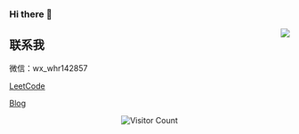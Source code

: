 ### Hi there 👋

<!--
**Onehr7/Onehr7** is a ✨ _special_ ✨ repository because its `README.md` (this file) appears on your GitHub profile.

Here are some ideas to get you started:

- 🔭 I’m currently working on ...
- 🌱 I’m currently learning ...
- 👯 I’m looking to collaborate on ...
- 🤔 I’m looking for help with ...
- 💬 Ask me about ...
- 📫 How to reach me: ...
- 😄 Pronouns: ...
- ⚡ Fun fact: ...
-->

<img align="right" src="https://github-readme-stats.vercel.app/api?username=Onehr7">

## 联系我

微信：wx_whr142857

[LeetCode](https://leetcode-cn.com/u/edocteel-3/)

[Blog](http://whairui.wang/)


<p align="center"> 
  <img src="https://profile-counter.glitch.me/Onehr7/count.svg" alt="Visitor Count" />
</p>
